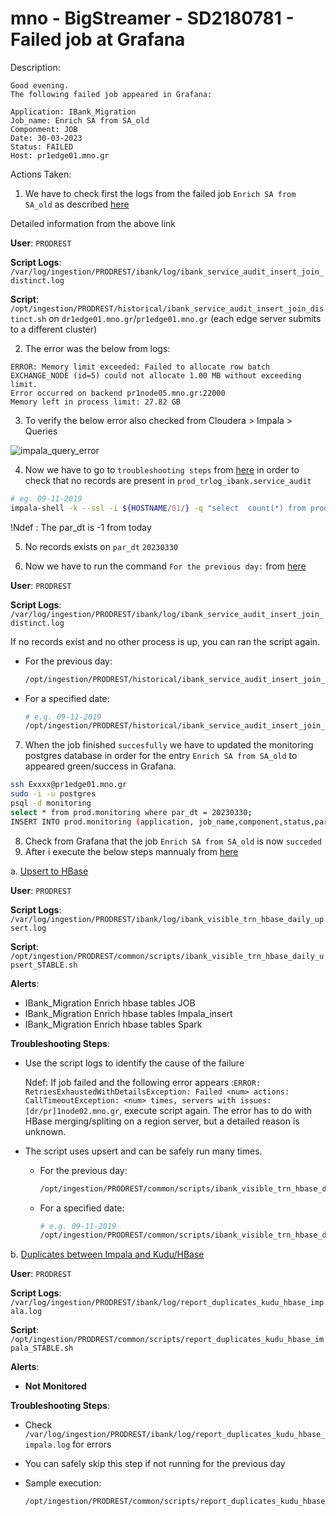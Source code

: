 # mno - BigStreamer - SD2180781 - Failed job at Grafana 

</b>Description:</b>

```
Good evening.
The following failed job appeared in Grafana:

Application: IBank_Migration
Job_name: Enrich SA from SA_old
Componment: JOB
Date: 30-03-2023
Status: FAILED
Host: pr1edge01.mno.gr
```

</b>Actions Taken:</b>

1. We have to check first the logs from the failed job `Enrich SA from SA_old` as described [here](https://metis.ghi.com/obss/oss/sysadmin-group/support/-/blob/master/KnowledgeBase/mno/BigStreamer/supportDocuments/applicationFlows/ibank.md#distinct-join-to-service-audit)

Detailed information from the above link

**User**: `PRODREST`

**Script Logs**: `/var/log/ingestion/PRODREST/ibank/log/ibank_service_audit_insert_join_distinct.log`

**Script**: `/opt/ingestion/PRODREST/historical/ibank_service_audit_insert_join_distinct.sh` on `dr1edge01.mno.gr`/`pr1edge01.mno.gr` (each edge server submits to a different cluster)


2. The error was the below from logs:
```
ERROR: Memory limit exceeded: Failed to allocate row batch
EXCHANGE_NODE (id=5) could not allocate 1.00 MB without exceeding limit.
Error occurred on backend pr1node05.mno.gr:22000
Memory left in process limit: 27.82 GB

```
3. To verify the below error also checked from Cloudera > Impala > Queries

![impala_query_error](.media/SD2180781/SD2180781_IMPALA_QUERY_ERROR.PNG)

4. Now we have to go to `troubleshooting steps` from [here](https://metis.ghi.com/obss/oss/sysadmin-group/support/-/blob/master/KnowledgeBase/mno/BigStreamer/supportDocuments/applicationFlows/ibank.md#distinct-join-to-service-audit) in order to check that no records are present in `prod_trlog_ibank.service_audit`

  ``` bash
  # eg. 09-11-2019
  impala-shell -k --ssl -i ${HOSTNAME/01/} -q "select  count(*) from prod_trlog_ibank.service_audit where par_dt='20191109';"
  ```

!Ndef : The par_dt is -1 from today

5. No records exists on `par_dt` `20230330`

6. Now we have to run the command `For the previous day:` from [here](https://metis.ghi.com/obss/oss/sysadmin-group/support/-/blob/master/KnowledgeBase/mno/BigStreamer/supportDocuments/applicationFlows/ibank.md#distinct-join-to-service-audit)

**User**: `PRODREST`

**Script Logs**: `/var/log/ingestion/PRODREST/ibank/log/ibank_service_audit_insert_join_distinct.log`

If no records exist and no other process is up, you can ran the script again.
  - For the previous day:

    ``` bash
    /opt/ingestion/PRODREST/historical/ibank_service_audit_insert_join_distinct.sh `date -d '-1 day' '+%Y%m%d'` >> /var/log/ingestion/PRODREST/ibank/log/ibank_service_audit_insert_join_distinct.log 2>&1
    ```

  - For a specified date:

    ``` bash
    # e.g. 09-11-2019
    /opt/ingestion/PRODREST/historical/ibank_service_audit_insert_join_distinct.sh 20191109 >> /var/log/ingestion/PRODREST/ibank/log/ibank_service_audit_insert_join_distinct.log 2>&1
    ```

7. When the job finished `succesfully` we have to updated the monitoring postgres database in order for the entry `Enrich SA from SA_old` to appeared green/success in Grafana.

```bash
ssh Exxxx@pr1edge01.mno.gr
sudo -i -u postgres
psql -d monitoring
select * from prod.monitoring where par_dt = 20230330;
INSERT INTO prod.monitoring (application, job_name,component,status,par_dt,start_time,end_time,description,params,host) VALUES ('IBank_Migration','Enrich SA from SA_old','JOB',0,20230330,'2023-03-31 03:18:30.000','2023-03-31 05:00:42.000','','','pr1edge01.mno.gr') ON CONFLICT (application, job_name,component,par_dt) DO UPDATE SET status=0, start_time='2023-03-31 03:18:30.000', end_time='2023-03-31 05:00:42.000',description='';
```
8. Check from Grafana that the job `Enrich SA from SA_old` is now `succeded`
9. After i execute the below steps mannualy from [here](https://metis.ghi.com/obss/oss/sysadmin-group/support/-/blob/master/KnowledgeBase/mno/BigStreamer/supportDocuments/applicationFlows/ibank.md)

a. [Upsert to HBase](https://metis.ghi.com/obss/oss/sysadmin-group/support/-/blob/master/KnowledgeBase/mno/BigStreamer/supportDocuments/applicationFlows/ibank.md#upsert-to-hbase-migration)

**User**: `PRODREST`

**Script Logs**: `/var/log/ingestion/PRODREST/ibank/log/ibank_visible_trn_hbase_daily_upsert.log`

**Script**: `/opt/ingestion/PRODREST/common/scripts/ibank_visible_trn_hbase_daily_upsert_STABLE.sh`

**Alerts**:

- IBank_Migration Enrich hbase tables JOB
- IBank_Migration Enrich hbase tables Impala_insert
- IBank_Migration Enrich hbase tables Spark

**Troubleshooting Steps**:

- Use the script logs to identify the cause of the failure

  Ndef: If job failed and the following error appears :`ERROR: RetriesExhaustedWithDetailsException: Failed <num> actions: CallTimeoutException: <num> times, servers with issues: [dr/pr]1node02.mno.gr`,  execute script again. The error has to do with HBase merging/spliting on a region server, but a detailed reason is unknown.
- The script uses upsert and can be safely run many times.


  - For the previous day:

    ``` bash
    /opt/ingestion/PRODREST/common/scripts/ibank_visible_trn_hbase_daily_upsert_STABLE.sh `date -d '-1 day' '+%Y%m%d'`  >> /var/log/ingestion/PRODREST/ibank/log/ibank_visible_trn_hbase_daily_upsert.log 2>&1
    ```

  - For a specified date:

    ``` bash
    # e.g. 09-11-2019
    /opt/ingestion/PRODREST/common/scripts/ibank_visible_trn_hbase_daily_upsert_STABLE.sh 20191109  >> /var/log/ingestion/PRODREST/ibank/log/ibank_visible_trn_hbase_daily_upsert.log 2>&1
    ```


b. [Duplicates between Impala and Kudu/HBase](https://metis.ghi.com/obss/oss/sysadmin-group/support/-/blob/master/KnowledgeBase/mno/BigStreamer/supportDocuments/applicationFlows/ibank.md#duplicates-between-impala-and-kuduhbase)

**User**: `PRODREST`

**Script Logs**: `/var/log/ingestion/PRODREST/ibank/log/report_duplicates_kudu_hbase_impala.log`

**Script**: `/opt/ingestion/PRODREST/common/scripts/report_duplicates_kudu_hbase_impala_STABLE.sh`

**Alerts**:

- **Not Monitored**

**Troubleshooting Steps**:

- Check `/var/log/ingestion/PRODREST/ibank/log/report_duplicates_kudu_hbase_impala.log` for errors
- You can safely skip this step if not running for the previous day
- Sample execution:

  ``` bash
  /opt/ingestion/PRODREST/common/scripts/report_duplicates_kudu_hbase_impala_STABLE.sh `date --date='-1 day' '+%Y%m%d'` prod_trlog_ibank.service_audit_stream prod_trlog_ibank.service_audit_old ibank >> /var/log/ingestion/PRODREST/ibank/log/report_duplicates_kudu_hbase_impala.log 2>&1
